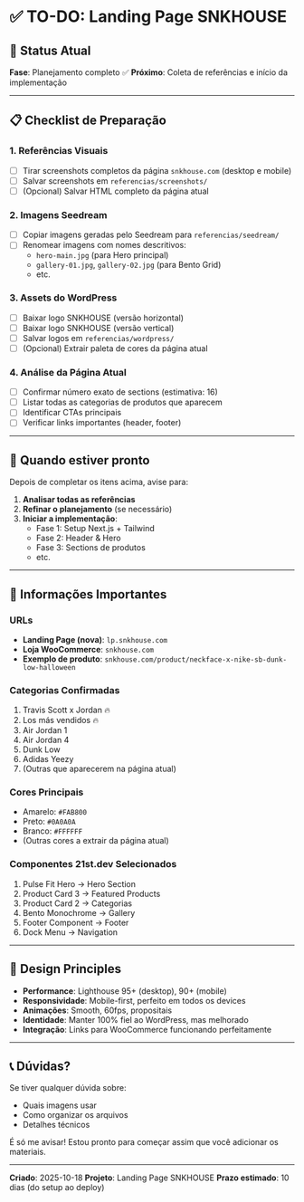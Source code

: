 # ✅ TO-DO: Landing Page SNKHOUSE

## 🎯 Status Atual
**Fase**: Planejamento completo ✅
**Próximo**: Coleta de referências e início da implementação

---

## 📋 Checklist de Preparação

### 1. Referências Visuais
- [ ] Tirar screenshots completos da página `snkhouse.com` (desktop e mobile)
- [ ] Salvar screenshots em `referencias/screenshots/`
- [ ] (Opcional) Salvar HTML completo da página atual

### 2. Imagens Seedream
- [ ] Copiar imagens geradas pelo Seedream para `referencias/seedream/`
- [ ] Renomear imagens com nomes descritivos:
  - `hero-main.jpg` (para Hero principal)
  - `gallery-01.jpg`, `gallery-02.jpg` (para Bento Grid)
  - etc.

### 3. Assets do WordPress
- [ ] Baixar logo SNKHOUSE (versão horizontal)
- [ ] Baixar logo SNKHOUSE (versão vertical)
- [ ] Salvar logos em `referencias/wordpress/`
- [ ] (Opcional) Extrair paleta de cores da página atual

### 4. Análise da Página Atual
- [ ] Confirmar número exato de sections (estimativa: 16)
- [ ] Listar todas as categorias de produtos que aparecem
- [ ] Identificar CTAs principais
- [ ] Verificar links importantes (header, footer)

---

## 🚀 Quando estiver pronto

Depois de completar os itens acima, avise para:

1. **Analisar todas as referências**
2. **Refinar o planejamento** (se necessário)
3. **Iniciar a implementação**:
   - Fase 1: Setup Next.js + Tailwind
   - Fase 2: Header & Hero
   - Fase 3: Sections de produtos
   - etc.

---

## 📝 Informações Importantes

### URLs
- **Landing Page (nova)**: `lp.snkhouse.com`
- **Loja WooCommerce**: `snkhouse.com`
- **Exemplo de produto**: `snkhouse.com/product/neckface-x-nike-sb-dunk-low-halloween`

### Categorias Confirmadas
1. Travis Scott x Jordan 🔥
2. Los más vendidos 🔥
3. Air Jordan 1
4. Air Jordan 4
5. Dunk Low
6. Adidas Yeezy
7. (Outras que aparecerem na página atual)

### Cores Principais
- Amarelo: `#FAB800`
- Preto: `#0A0A0A`
- Branco: `#FFFFFF`
- (Outras cores a extrair da página atual)

### Componentes 21st.dev Selecionados
1. Pulse Fit Hero → Hero Section
2. Product Card 3 → Featured Products
3. Product Card 2 → Categorias
4. Bento Monochrome → Gallery
5. Footer Component → Footer
6. Dock Menu → Navigation

---

## 🎨 Design Principles

- **Performance**: Lighthouse 95+ (desktop), 90+ (mobile)
- **Responsividade**: Mobile-first, perfeito em todos os devices
- **Animações**: Smooth, 60fps, propositais
- **Identidade**: Manter 100% fiel ao WordPress, mas melhorado
- **Integração**: Links para WooCommerce funcionando perfeitamente

---

## 📞 Dúvidas?

Se tiver qualquer dúvida sobre:
- Quais imagens usar
- Como organizar os arquivos
- Detalhes técnicos

É só me avisar! Estou pronto para começar assim que você adicionar os materiais.

---

**Criado**: 2025-10-18
**Projeto**: Landing Page SNKHOUSE
**Prazo estimado**: 10 dias (do setup ao deploy)
